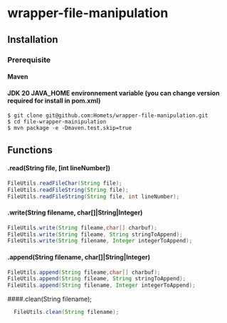 # wrapper-file-manipulation

## Installation
### Prerequisite
#### Maven
#### JDK 20 JAVA_HOME environnement variable (you can change version required for install in pom.xml)
```
$ git clone git@github.com:Homets/wrapper-file-manipulation.git
$ cd file-wrapper-mainipulation
$ mvn package -e -Dmaven.test.skip=true
```
## Functions

#### .read(String file, [int lineNumber])
```java
FileUtils.readFileChar(String file);
FileUtils.readFileString(String file);
FileUtils.readFileString(String file, int lineNumber);
```
#### .write(String filename, char[]|String|Integer)
```java
FileUtils.write(String fileame,char[] charbuf);
FileUtils.write(String fileame, String stringToAppend);
FileUtils.write(String filename, Integer integerToAppend);
```
#### .append(String filename, char[]|String|Integer)
```java
FileUtils.append(String fileame,char[] charbuf);
FileUtils.append(String fileame, String stringToAppend);
FileUtils.append(String filename, Integer integerToAppend);
```
####.clean(String filename);
```java
  FileUtils.clean(String filename);
```
